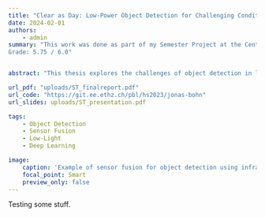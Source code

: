 ```yaml
---
title: "Clear as Day: Low-Power Object Detection for Challenging Conditions"
date: 2024-02-01
authors:
    - admin
summary: "This work was done as part of my Semester Project at the Center for Project-Based Learning.
Grade: 5.75 / 6.0"


abstract: "This thesis explores the challenges of object detection in low-light conditions and proposes a novel approach to improve performance. We demonstrate the effectiveness of our method on a standard benchmark dataset, achieving state-of-the-art results in challenging scenarios."

url_pdf: "uploads/ST_finalreport.pdf"
url_code: "https://git.ee.ethz.ch/pbl/hs2023/jonas-bohn"
url_slides: uploads/ST_presentation.pdf

tags: 
    - Object Detection
    - Sensor Fusion
    - Low-Light
    - Deep Learning

image:
    caption: 'Example of sensor fusion for object detection using infrared and grayscale images'
    focal_point: Smart
    preview_only: false
---
```


Testing some stuff.
